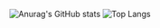 <!--
**snowcrab382/snowcrab382** is a ✨ _special_ ✨ repository because its `README.md` (this file) appears on your GitHub profile.

-->
![Anurag's GitHub stats](https://github-readme-stats.vercel.app/api?username=snowcrab382&show_icons=true&theme=radical&hide_rank=false)
![Top Langs](https://github-readme-stats.vercel.app/api/top-langs/?username=snowcrab382)

